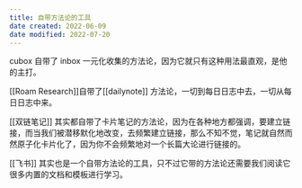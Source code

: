 ```yaml
---
title: 自带方法论的工具
date created: 2022-06-09
date modified: 2022-07-20
---
```


cubox 自带了 inbox 一元化收集的方法论，因为它就只有这种用法最直观，是他的主打。

[[Roam Research]]自带了[[dailynote]] 方法论，一切到每日日志中去，一切从每日日志中来。

[[双链笔记]] 其实都自带了卡片笔记的方法论，因为在各种地方都强调，要建立链接，而当我们被潜移默化地改变，去频繁建立链接，那么不知不觉，笔记就自然而然原子化卡片化了，因为你不会频繁地对一个长篇大论进行链接的。

[[飞书]] 其实也是一个自带方法论的工具，只不过它带的方法论还需要我们阅读它很多内置的文档和模板进行学习。
